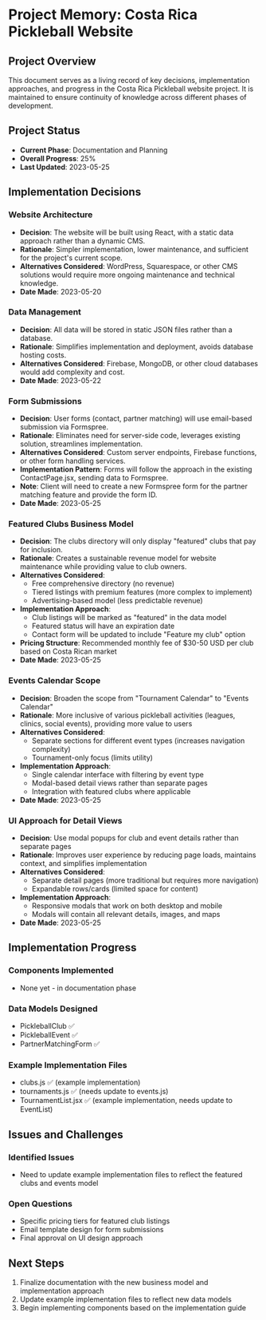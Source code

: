 # Project Memory: Costa Rica Pickleball Website

## Project Overview
This document serves as a living record of key decisions, implementation approaches, and progress in the Costa Rica Pickleball website project. It is maintained to ensure continuity of knowledge across different phases of development.

## Project Status
- **Current Phase**: Documentation and Planning
- **Overall Progress**: 25%
- **Last Updated**: 2023-05-25

## Implementation Decisions

### Website Architecture
- **Decision**: The website will be built using React, with a static data approach rather than a dynamic CMS.
- **Rationale**: Simpler implementation, lower maintenance, and sufficient for the project's current scope.
- **Alternatives Considered**: WordPress, Squarespace, or other CMS solutions would require more ongoing maintenance and technical knowledge.
- **Date Made**: 2023-05-20

### Data Management
- **Decision**: All data will be stored in static JSON files rather than a database.
- **Rationale**: Simplifies implementation and deployment, avoids database hosting costs.
- **Alternatives Considered**: Firebase, MongoDB, or other cloud databases would add complexity and cost.
- **Date Made**: 2023-05-22

### Form Submissions
- **Decision**: User forms (contact, partner matching) will use email-based submission via Formspree.
- **Rationale**: Eliminates need for server-side code, leverages existing solution, streamlines implementation.
- **Alternatives Considered**: Custom server endpoints, Firebase functions, or other form handling services.
- **Implementation Pattern**: Forms will follow the approach in the existing ContactPage.jsx, sending data to Formspree.
- **Note**: Client will need to create a new Formspree form for the partner matching feature and provide the form ID.
- **Date Made**: 2023-05-25

### Featured Clubs Business Model
- **Decision**: The clubs directory will only display "featured" clubs that pay for inclusion.
- **Rationale**: Creates a sustainable revenue model for website maintenance while providing value to club owners.
- **Alternatives Considered**: 
  - Free comprehensive directory (no revenue)
  - Tiered listings with premium features (more complex to implement)
  - Advertising-based model (less predictable revenue)
- **Implementation Approach**: 
  - Club listings will be marked as "featured" in the data model
  - Featured status will have an expiration date
  - Contact form will be updated to include "Feature my club" option
- **Pricing Structure**: Recommended monthly fee of $30-50 USD per club based on Costa Rican market
- **Date Made**: 2023-05-25

### Events Calendar Scope
- **Decision**: Broaden the scope from "Tournament Calendar" to "Events Calendar"
- **Rationale**: More inclusive of various pickleball activities (leagues, clinics, social events), providing more value to users
- **Alternatives Considered**: 
  - Separate sections for different event types (increases navigation complexity)
  - Tournament-only focus (limits utility)
- **Implementation Approach**:
  - Single calendar interface with filtering by event type
  - Modal-based detail views rather than separate pages
  - Integration with featured clubs where applicable
- **Date Made**: 2023-05-25

### UI Approach for Detail Views
- **Decision**: Use modal popups for club and event details rather than separate pages
- **Rationale**: Improves user experience by reducing page loads, maintains context, and simplifies implementation
- **Alternatives Considered**: 
  - Separate detail pages (more traditional but requires more navigation)
  - Expandable rows/cards (limited space for content)
- **Implementation Approach**:
  - Responsive modals that work on both desktop and mobile
  - Modals will contain all relevant details, images, and maps
- **Date Made**: 2023-05-25

## Implementation Progress

### Components Implemented
- None yet - in documentation phase

### Data Models Designed
- PickleballClub ✅
- PickleballEvent ✅
- PartnerMatchingForm ✅

### Example Implementation Files
- clubs.js ✅ (example implementation)
- tournaments.js ✅ (needs update to events.js)
- TournamentList.jsx ✅ (example implementation, needs update to EventList)

## Issues and Challenges

### Identified Issues
- Need to update example implementation files to reflect the featured clubs and events model

### Open Questions
- Specific pricing tiers for featured club listings
- Email template design for form submissions
- Final approval on UI design approach

## Next Steps
1. Finalize documentation with the new business model and implementation approach
2. Update example implementation files to reflect new data models
3. Begin implementing components based on the implementation guide 